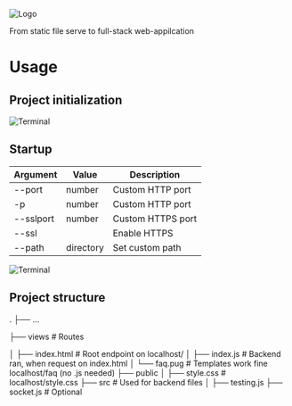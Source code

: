 ![Logo](https://i.imgur.com/lrDea6e.jpg)

From static file serve to full-stack web-appilcation

# Usage
## Project initialization
![Terminal](https://i.imgur.com/lCUdpmL.png)

## Startup
| Argument  | Value     | Description       |
| --------- | --------- | ----------------- |
| --port    | number    | Custom HTTP port  |
| -p        | number    | Custom HTTP port  |
| --sslport | number    | Custom HTTPS port |
| --ssl     |           | Enable HTTPS      |
| --path    | directory | Set custom path   |

![Terminal](https://i.imgur.com/Yc7vAVJ.png)

## Project structure
.
├── ...

├── views                   # Routes

│   ├── index.html          # Root endpoint on localhost/
│   ├── index.js            # Backend ran, when request on index.html
│   └── faq.pug             # Templates work fine localhost/faq (no .js needed)
├── public
│   ├── style.css           # localhost/style.css
├── src                     # Used for backend files
│   ├── testing.js
├── socket.js               # Optional
